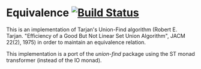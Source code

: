 # Equivalence [![Build Status](https://travis-ci.org/pa-ba/equivalence.svg?branch=master)](https://travis-ci.org/pa-ba/equivalence)

This is an implementation of Tarjan's Union-Find algorithm (Robert
E. Tarjan. "Efficiency of a Good But Not Linear Set Union
Algorithm", JACM 22(2), 1975) in order to maintain an equivalence
relation.
  
This implementation is a port of the *union-find* package using the
ST monad transformer (instead of the IO monad).
